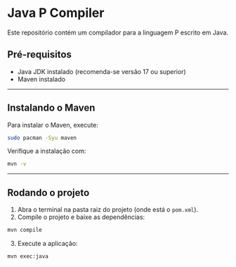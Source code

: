 # Java P Compiler

Este repositório contém um compilador para a linguagem P escrito em Java.

## Pré-requisitos

* Java JDK instalado (recomenda-se versão 17 ou superior)
* Maven instalado

---

## Instalando o Maven

Para instalar o Maven, execute:

```bash
sudo pacman -Syu maven
```

Verifique a instalação com:

```bash
mvn -v
```

---

## Rodando o projeto

1. Abra o terminal na pasta raiz do projeto (onde está o `pom.xml`).
2. Compile o projeto e baixe as dependências:

```bash
mvn compile
```

3. Execute a aplicação:

```bash
mvn exec:java
```
